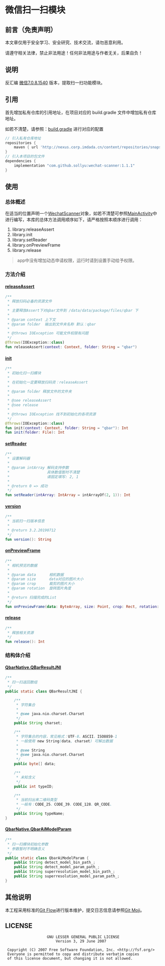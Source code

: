 # 微信扫一扫模块

## 前言（免责声明）

本文章仅用于安全学习、安全研究、技术交流，请勿恶意利用。

请遵守相关法律，禁止非法用途！任何非法用途与作者无关，后果自负！

## 说明

反汇编 [微信7.0.8.1540](https://www.wandoujia.com/apps/596157/history_v1540) 版本，提取扫一扫功能模块。

## 引用

首先增加私有仓库的引用地址，在项目对应的 build.gradle 文件中增加私有仓库地址。

如若不清楚，请参照：[build.gradle](./app/build.gradle) 进行对应的配置

```groovy
// 引入私有仓库地址
repositories {
	maven { url 'http://nexus.corp.imdada.cn/content/repositories/snapshots' }
}
// 引入本项目的包文件
dependencies {
	implementation "com.github.sollyu:wechat-scanner:1.1.1"
}
```

## 使用

### 总体概述

在适当的位置声明一个[WechatScanner](./library/src/main/java/com/tencent/qbar/WechatScanner.kt)对象，如若不清楚可参照[MainActivity](./app/src/main/java/com/tencent/qbar/sample/MainActivity.kt)中进行编写，本库的总体方法调用顺序如下，请严格按照本顺序进行调用：

1. library.releaseAssert
2. library.init
3. library.setReader
4. library.onPreviewFrame
5. library.release

> app中没有增加动态申请权限，运行时请到设置手动给予权限。

### 方法介绍

#### [releaseAssert](./library/src/main/java/com/tencent/qbar/WechatScanner.kt#L34)

```kotlin
/**
 * 释放扫码必备的资源文件
 *
 * 主要释放Assert下对qbar文件到 /data/data/package/files/qbar 下
 *
 * @param context 上下文
 * @param folder  输出到文件夹名称 默认：qbar
 *
 * @throws IOException 可能文件权限有问题
 */
@Throws(IOException::class)
fun releaseAssert(context: Context, folder: String = "qbar")
```

#### [init](./library/src/main/java/com/tencent/qbar/WechatScanner.kt#L59)

```kotlin
/**
 * 初始化扫一扫模块
 *
 * 在初始化一定要释放扫码资：releaseAssert
 *
 * @param folder 释放文件的文件夹
 *
 * @see releaseAssert
 * @see release
 *
 * @throws IOException 找不到初始化的各项资源
 */
@Throws(IOException::class)
fun init(context: Context, folder: String = "qbar"): Int
fun init(folder: File): Int
```

#### [setReader](./library/src/main/java/com/tencent/qbar/WechatScanner.kt#L107)

```kotlin
/**
 * 设置解码器
 *
 * @param intArray 解码支持参数
 *                 具体数值暂时不清楚
 *                 请固定填写: 2, 1
 *
 * @return 0 => 成功
 */
fun setReader(intArray: IntArray = intArrayOf(2, 1)): Int
```

#### [version](./library/src/main/java/com/tencent/qbar/WechatScanner.kt#L115)

```kotlin
/**
 * 当前扫一扫版本信息
 *
 * @return 3.2.20190712
 */
fun version(): String
```

#### [onPreviewFrame](./library/src/main/java/com/tencent/qbar/WechatScanner.kt#L127)

```kotlin
/**
 * 相机预览的数据
 *
 * @param data      相机数据
 * @param size      data对应的图片大小
 * @param crop      裁剪的图片大小
 * @param rotation  旋转图片角度
 *
 * @return 扫描完成的List
 */
fun onPreviewFrame(data: ByteArray, size: Point, crop: Rect, rotation: Int): List<QbarNative.QBarResultJNI>
```

#### [release](./library/src/main/java/com/tencent/qbar/WechatScanner.kt#L151)

```kotlin
/**
 * 释放相关资源
 */
fun release(): Int
```

### 结构体介绍

#### [QbarNative.QBarResultJNI](./library/src/main/java/com/tencent/qbar/QbarNative.java#L39)

```java
/**
 * 扫一扫返回数组
 */
public static class QBarResultJNI {

    /**
     * 字符集合
     *
     * @see java.nio.charset.Charset
     */
    public String charset;

    /**
     * 字符集合的内容，常见格式：UTF-8、ASCII、ISO8859-1
     * 一般使用 new String(data, charset) 可解出数据
     *
     * @see String
     * @see java.nio.charset.Charset
     */
    public byte[] data;

    /**
     * 未知含义
     */
    public int typeID;

    /**
     * 当前扫出来二维码类型
     * 一般有：CODE_25、CODE_39、CODE_128、QR_CODE、
     */
    public String typeName;
}
```

#### [QbarNative.QbarAiModelParam](./library/src/main/java/com/tencent/qbar/QbarNative.java#L29)

```java
/**
 * 扫一扫模块初始化参数
 * 参数暂时不明确含义
 */
public static class QbarAiModelParam {
    public String detect_model_bin_path_;
    public String detect_model_param_path_;
    public String superresolution_model_bin_path_;
    public String superresolution_model_param_path_;
}
```

## 其他说明

本工程采用标准的[Git Flow](https://www.git-tower.com/learn/git/ebook/cn/command-line/advanced-topics/git-flow)进行版本维护，提交日志信息请参照[Git Moji](https://gitmoji.carloscuesta.me/)。


## LICENSE

```
                   GNU LESSER GENERAL PUBLIC LICENSE
                       Version 3, 29 June 2007

 Copyright (C) 2007 Free Software Foundation, Inc. <http://fsf.org/>
 Everyone is permitted to copy and distribute verbatim copies
 of this license document, but changing it is not allowed.
```
